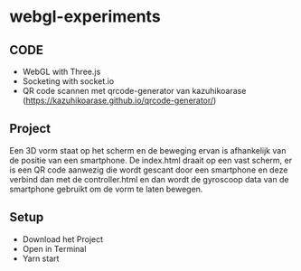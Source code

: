 # webgl-experiments

## CODE
- WebGL with Three.js
- Socketing with socket.io
- QR code scannen met qrcode-generator van kazuhikoarase (https://kazuhikoarase.github.io/qrcode-generator/)

## Project
Een 3D vorm staat op het scherm en de beweging ervan is afhankelijk van de positie van een smartphone.
De index.html draait op een vast scherm, er is een QR code aanwezig die wordt gescant door een smartphone en deze verbind dan met de controller.html en dan wordt de gyroscoop data van de smartphone gebruikt om de vorm te laten bewegen.

## Setup
- Download het Project
- Open in Terminal
- Yarn start
